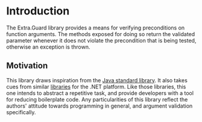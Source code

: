 # Introduction

The Extra.Guard library provides a means for verifying preconditions on function
arguments. The methods exposed for doing so return the validated parameter
whenever it does not violate the precondition that is being tested, otherwise an
exception is thrown.

## Motivation

This library draws inspiration from the
[Java standard library](https://docs.oracle.com/javase/8/docs/api/java/util/Objects.html#requireNonNull-T-).
It also takes cues from similar
[libraries](https://github.com/ardalis/guardclauses) for the .NET platform. Like those libraries, this one intends
to abstract a repetitive task, and provide developers with a tool for reducing
boilerplate code. Any particularities of this library reflect the authors'
attitude towards programming in general, and argument validation specifically.